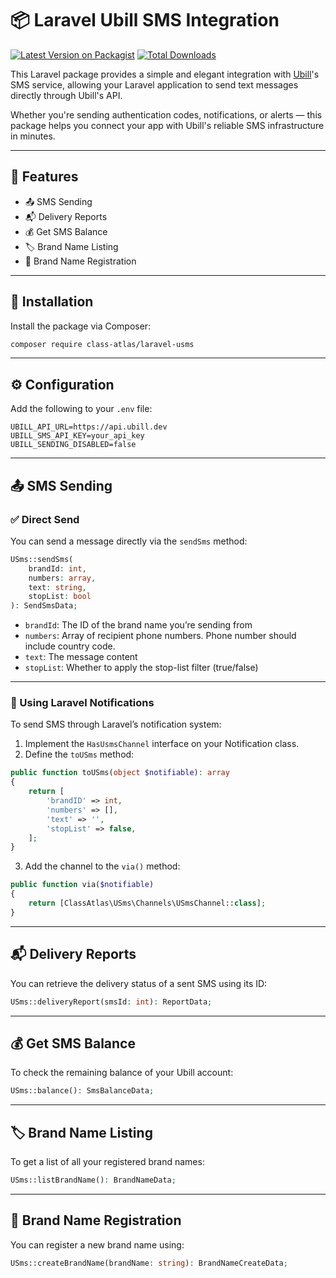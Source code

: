
# 📦 Laravel Ubill SMS Integration

[![Latest Version on Packagist](https://img.shields.io/packagist/v/class-atlas/laravel-usms.svg?style=flat-square)](https://packagist.org/packages/class-atlas/laravel-usms)
[![Total Downloads](https://img.shields.io/packagist/dt/class-atlas/laravel-usms.svg?style=flat-square)](https://packagist.org/packages/class-atlas/laravel-usms)


This Laravel package provides a simple and elegant integration with [Ubill](https://ubill.ge)'s SMS service, allowing your Laravel application to send text messages directly through Ubill's API.

Whether you're sending authentication codes, notifications, or alerts — this package helps you connect your app with Ubill's reliable SMS infrastructure in minutes.

---

## 📌 Features

- 📤 SMS Sending
- 📬 Delivery Reports
- 💰 Get SMS Balance
- 🏷️ Brand Name Listing
- 📝 Brand Name Registration

---

## 🧱 Installation

Install the package via Composer:

```bash
composer require class-atlas/laravel-usms
```

---

## ⚙️ Configuration

Add the following to your `.env` file:

```env
UBILL_API_URL=https://api.ubill.dev
UBILL_SMS_API_KEY=your_api_key
UBILL_SENDING_DISABLED=false
```

---

## 📤 SMS Sending

### ✅ Direct Send

You can send a message directly via the `sendSms` method:

```php
USms::sendSms(
    brandId: int,
    numbers: array,
    text: string,
    stopList: bool
): SendSmsData;
```

- `brandId`: The ID of the brand name you’re sending from
- `numbers`: Array of recipient phone numbers. Phone number should include country code.
- `text`: The message content
- `stopList`: Whether to apply the stop-list filter (true/false)

---

### 🔔 Using Laravel Notifications

To send SMS through Laravel’s notification system:

1. Implement the `HasUsmsChannel` interface on your Notification class.
2. Define the `toUSms` method:

```php
public function toUSms(object $notifiable): array
{
    return [
        'brandID' => int,
        'numbers' => [],
        'text' => '',
        'stopList' => false,
    ];
}
```

3. Add the channel to the `via()` method:

```php
public function via($notifiable)
{
    return [ClassAtlas\USms\Channels\USmsChannel::class];
}
```

---

## 📬 Delivery Reports

You can retrieve the delivery status of a sent SMS using its ID:

```php
USms::deliveryReport(smsId: int): ReportData;
```

---

## 💰 Get SMS Balance

To check the remaining balance of your Ubill account:

```php
USms::balance(): SmsBalanceData;
```

---

## 🏷️ Brand Name Listing

To get a list of all your registered brand names:

```php
USms::listBrandName(): BrandNameData;
```

---

## 📝 Brand Name Registration

You can register a new brand name using:

```php
USms::createBrandName(brandName: string): BrandNameCreateData;
```


